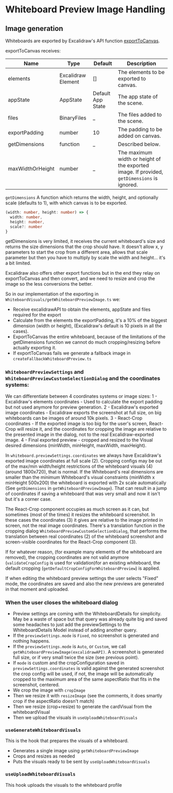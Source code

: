 # Whiteboard Preview Image Handling

## Image generation

Whiteboards are exported by Excalidraw's API function [exportToCanvas](https://docs.excalidraw.com/docs/@excalidraw/excalidraw/api/utils/export).

exportToCanvas receives:

| Name             | Type               | Default           | Description                                                                                 |
| ---------------- | ------------------ | ----------------- | ------------------------------------------------------------------------------------------- |
| elements         | Excalidraw Element | []                | The elements to be exported to canvas.                                                      |
| appState         | AppState           | Default App State | The app state of the scene.                                                                 |
| files            | BinaryFiles        | \_                | The files added to the scene.                                                               |
| exportPadding    | number             | 10                | The padding to be added on canvas.                                                          |
| getDimensions    | function           | \_                | Described below.                                                                            |
| maxWidthOrHeight | number             | \_                | The maximum width or height of the exported image. If provided, `getDimensions` is ignored. |

`getDimensions`
A function which returns the width, height, and optionally scale (defaults to 1), with which canvas is to be exported.

```ts
(width: number, height: number) => {
  width: number,
  height: number,
  scale?: number
}
```

getDimensions is very limited, it receives the current whiteboard's size and returns the size dimensions that the crop should have. It doesn't allow x, y parameters to start the crop from a different area, allows that scale parameter but then you have to multiply by scale the width and height... it's a bit limited.

Excalidraw also offers other export functions but in the end they relay on exportToCanvas and then convert, and we need to resize and crop the image so the less conversions the better.

So in our implementation of the exporting in `WhiteboardVisuals/getWhiteboardPreviewImage.ts` we:

- Receive excalidrawAPI to obtain the elements, appState and files required for the export
- Calculate from the elements the exportPadding, it's a 10% of the biggest dimension (width or height), (Excalidraw's default is 10 pixels in all the cases).
- ExportToCanvas the entire whiteboard, because of the limitations of the getDimensions function we cannot do much cropping/resizing before actually exporting it.
- If exportToCanvas fails we generate a fallback image in `createFallbackWhiteboardPreview.ts`

### `WhiteboardPreviewSettings` and `WhiteboardPreviewCustomSelectionDialog` and the coordinates systems:

We can differentiate between 4 coordinates systems or image sizes:
1 - Excalidraw's elements coordinates - Used to calculate the export padding but not used anymore for preview generation.
2 - Excalidraw's exported image coordinates - Excalidraw exports the screenshot at full size, on big whiteboards can be images of around 10k pixels.
3 - React-Crop coordinates - If the exported image is too big for the user's screen, React-Crop will resize it, and the coordinates for cropping the image are relative to the presented image in the dialog, not to the real Excalidraw-exported image.
4 - Final exported preview - cropped and resized to the Visual desired dimensions (minWidth, minHeight, maxWidth, maxHeight).

In `whiteboard.previewSettings.coordinates` we always have Excalidraw's exported image coordinates at full scale (2). Cropping configs may be out of the max/min width/height restrictions of the whiteboard visuals (4) (around 1800x720), that is normal.
If the Whiteboard's real dimensions are smaller than the minimum Whiteboard's visual constraints (minWidth x minHeight 500x200) the whiteboard is exported with 2x scale automatically (See `getDimensions` in `getWhiteboardPreviewImage`). That can result in a jump of coordinates if saving a whiteboard that was very small and now it isn't but it's a corner case.

The React-Crop component occupies as much screen as it can, but sometimes (most of the times) it resizes the whiteboard screenshot. In these cases the coordinates (3) it gives are relative to the image printed in screen, not the real image coordinates. There's a translation function in the cropping dialog `WhiteboardPreviewCustomSelectionDialog`, that performs the translation between real coordinates (2) of the whiteboard screenshot and screen-visible coordinates for the React-Crop component (3).

If for whatever reason, (for example many elements of the whiteboard are removed), the cropping coordinates are not valid anymore (`validateCropConfig` is used for validation)for an existing whiteboard, the default cropping (`getDefaultCropConfigForWhiteboardPreview`) is applied.

If when editing the whiteboard preview settings the user selects "Fixed" mode, the coordinates are saved and also the new previews are generated in that moment and uploaded.

### When the user closes the whiteboard dialog

- Preview settings are coming with the WhiteboardDetails for simplicity. May be a waste of space but that query was already quite big and saved some headaches to just add the previewSettings to the WhiteboardDetails Model instead of adding another query.
- If the `previewSettings.mode` is `Fixed`, no screenshot is generated and nothing happens.
- If the `previewSettings.mode` is `Auto`, or `Custom`, we call `getWhiteboardPreviewImage(excalidrawAPI)`. A screenshot is generated full size, or if very small twice the size (see previous point).
- If `mode` is custom and the cropConfiguration saved in `previewSettings.coordinates` is valid against the generated screenshot the crop config will be used, if not, the image will be automatically cropped to the maximum area of the same aspectRatio that fits in the screenshot, centered.
- We crop the image with `cropImage`
- Then we resize it with `resizeImage` (see the comments, it does smartly crop if the aspectRatio doesn't match)
- Then we resize (crop+resize) to generate the cardVisual from the whiteboardVisual
- Then we upload the visuals in `useUploadWhiteboardVisuals`

### `useGenerateWhiteboardVisuals`

This is the hook that prepares the visuals of a whiteboard.

- Generates a single image using `getWhiteboardPreviewImage`
- Crops and resizes as needed
- Puts the visuals ready to be sent by `useUploadWhiteboardVisuals`

### `useUploadWhiteboardVisuals`

This hook uploads the visuals to the whiteboard profile
